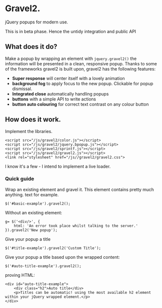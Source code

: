 # Gravel2.

jQuery popups for modern use.

This is in beta phase. Hence the untidy integration and public API

## What does it do?

Make a popup by wrapping an element with `jquery.gravel2()` the information will be presented in a clean, responsive popup. Thanks to some of the frameworks gravel2 is built upon, gravel2 has the following features:

+ **Super response** will center itself with a lovely animation
+ **background fog** to apply focus to the new popup. Clickable for popup dismissal.
+ **Integrated close** automatically handling popups
+ **buttons** with a simple API to write actions
+ **button auto colouring** for correct text contrast on any colour button

## How does it work.

Implement the libraries.

    <script src="/js/gravel2/color.js"></script>
    <script src="/js/gravel2/jquery.bpopup.js"></script>
    <script src="/js/gravel2/sprintf.js"></script>
    <script src="/js/gravel2/gravel2.js"></script>
    <link rel="stylesheet" href="/js//gravel2/gravel2.css">

I know it's a few - I intend to implement a live loader.

### Quick guide

Wrap an existing element and gravel it. This element contains pretty much anything. text for example.

    $('#basic-example').gravel2();

Without an existing element:

    g= $('<div/>', {
        html: 'An error took place whilst talking to the server.'
    }).gravel2('New popup');


Give your popup a title

    $('#title-example').gravel2('Custom Title');

Give your popup a title based upon the wrapped content:

    $('#auto-title-example').gravel2();

proving HTML:
    
    <div id="auto-title-example">
        <div class="h2">Auto title</div>
        <p>Titles can be automatic! using the most available h2 element within your jQuery wrapped element.</p>
    </div>

